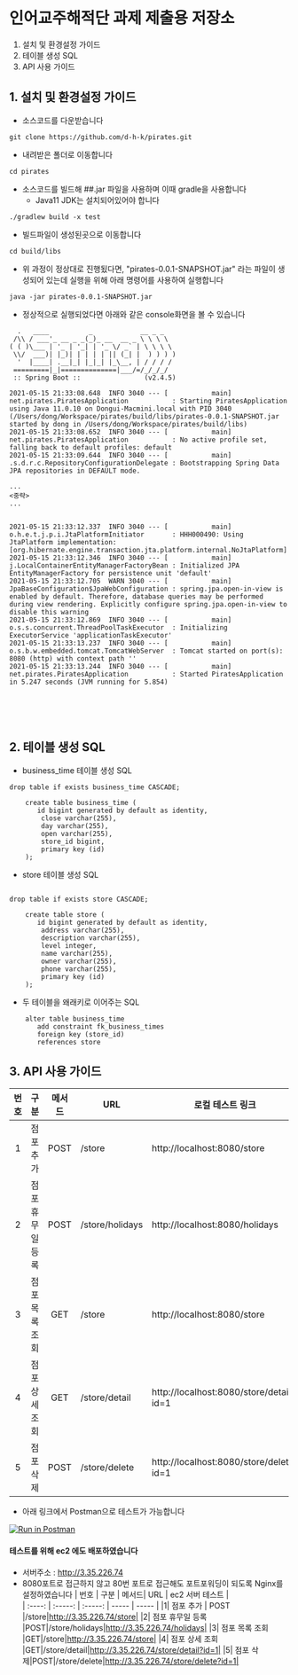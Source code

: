 # 인어교주해적단 과제 제출용 저장소
1. 설치 및 환경설정 가이드
2. 테이블 생성 SQL
3. API 사용 가이드


## 1. 설치 및 환경설정 가이드
- 소스코드를 다운받습니다
```
git clone https://github.com/d-h-k/pirates.git
```
- 내려받은 폴더로 이동합니다
```
cd pirates
```
- 소스코드를 빌드해 ##.jar 파일을 사용하며 이때 gradle을 사용합니다
  - Java11 JDK는 설치되어있어야 합니다
```
./gradlew build -x test
```
- 빌드파일이 생성된곳으로 이동합니다
```
cd build/libs
```
- 위 과정이 정상대로 진행됬다면, "pirates-0.0.1-SNAPSHOT.jar" 라는 파일이 생성되어 있는데 실행을 위해 아래 명령어를 사용하여 실행합니다
```
java -jar pirates-0.0.1-SNAPSHOT.jar
```
- 정상적으로 실행되었다면 아래와 같은 console화면을 볼 수 있습니다
```
  .   ____          _            __ _ _
 /\\ / ___'_ __ _ _(_)_ __  __ _ \ \ \ \
( ( )\___ | '_ | '_| | '_ \/ _` | \ \ \ \
 \\/  ___)| |_)| | | | | || (_| |  ) ) ) )
  '  |____| .__|_| |_|_| |_\__, | / / / /
 =========|_|==============|___/=/_/_/_/
 :: Spring Boot ::                (v2.4.5)

2021-05-15 21:33:08.648  INFO 3040 --- [           main] net.pirates.PiratesApplication           : Starting PiratesApplication using Java 11.0.10 on Dongui-Macmini.local with PID 3040 (/Users/dong/Workspace/pirates/build/libs/pirates-0.0.1-SNAPSHOT.jar started by dong in /Users/dong/Workspace/pirates/build/libs)
2021-05-15 21:33:08.652  INFO 3040 --- [           main] net.pirates.PiratesApplication           : No active profile set, falling back to default profiles: default
2021-05-15 21:33:09.644  INFO 3040 --- [           main] .s.d.r.c.RepositoryConfigurationDelegate : Bootstrapping Spring Data JPA repositories in DEFAULT mode.

...
<중략>
...


2021-05-15 21:33:12.337  INFO 3040 --- [           main] o.h.e.t.j.p.i.JtaPlatformInitiator       : HHH000490: Using JtaPlatform implementation: [org.hibernate.engine.transaction.jta.platform.internal.NoJtaPlatform]
2021-05-15 21:33:12.346  INFO 3040 --- [           main] j.LocalContainerEntityManagerFactoryBean : Initialized JPA EntityManagerFactory for persistence unit 'default'
2021-05-15 21:33:12.705  WARN 3040 --- [           main] JpaBaseConfiguration$JpaWebConfiguration : spring.jpa.open-in-view is enabled by default. Therefore, database queries may be performed during view rendering. Explicitly configure spring.jpa.open-in-view to disable this warning
2021-05-15 21:33:12.869  INFO 3040 --- [           main] o.s.s.concurrent.ThreadPoolTaskExecutor  : Initializing ExecutorService 'applicationTaskExecutor'
2021-05-15 21:33:13.237  INFO 3040 --- [           main] o.s.b.w.embedded.tomcat.TomcatWebServer  : Tomcat started on port(s): 8080 (http) with context path ''
2021-05-15 21:33:13.244  INFO 3040 --- [           main] net.pirates.PiratesApplication           : Started PiratesApplication in 5.247 seconds (JVM running for 5.854)
```

<br><br><br>

## 2. 테이블 생성 SQL
- business_time 테이블 생성 SQL
```
drop table if exists business_time CASCADE;

    create table business_time (
       id bigint generated by default as identity,
        close varchar(255),
        day varchar(255),
        open varchar(255),
        store_id bigint,
        primary key (id)
    );
```
- store 테이블 생성 SQL
```

drop table if exists store CASCADE;

    create table store (
       id bigint generated by default as identity,
        address varchar(255),
        description varchar(255),
        level integer,
        name varchar(255),
        owner varchar(255),
        phone varchar(255),
        primary key (id)
    );

```
- 두 테이블을 왜래키로 이어주는 SQL
```
    alter table business_time
       add constraint fk_business_times
       foreign key (store_id)
       references store
```




## 3. API 사용 가이드

|  번호  | 구분    | 메서드| URL   | 로컬 테스트 링크|   
| :----: | :-----: | :-----: | ----- | ----- |
|1| 점포 추가 | POST |/store|http://localhost:8080/store|
|2| 점포 휴무일 등록 |POST|/store/holidays|http://localhost:8080/holidays|
|3| 점포 목록 조회 |GET|/store|http://localhost:8080/store|
|4| 점포 상세 조회 |GET|/store/detail|http://localhost:8080/store/detail?id=1|
|5| 점포 삭제|POST|/store/delete|http://localhost:8080/store/delete?id=1|

- 아래 링크에서 Postman으로 테스트가 가능합니다

[![Run in Postman](https://run.pstmn.io/button.svg)](https://app.getpostman.com/run-collection/14974622-c2158aa5-e1a4-4b1e-8c12-38996b728aab?action=collection%2Ffork&collection-url=entityId%3D14974622-c2158aa5-e1a4-4b1e-8c12-38996b728aab%26entityType%3Dcollection%26workspaceId%3D2bae9cd5-f698-40a1-88c6-7a407088cc3b)

#### 테스트를 위해 ec2 에도 배포하였습니다
- 서버주소 : http://3.35.226.74 
- 8080포트로 접근하지 않고 80번 포트로 접근해도 포트포워딩이 되도록 Nginx를 설정하였습니다
|  번호  | 구분    | 메서드| URL   | ec2 서버 테스트 |   
| :----: | :-----: | :-----: | ----- | ----- |
|1| 점포 추가 | POST |/store|http://3.35.226.74/store|
|2| 점포 휴무일 등록 |POST|/store/holidays|http://3.35.226.74/holidays|
|3| 점포 목록 조회 |GET|/store|http://3.35.226.74/store|
|4| 점포 상세 조회 |GET|/store/detail|http://3.35.226.74/store/detail?id=1|
|5| 점포 삭제|POST|/store/delete|http://3.35.226.74/store/delete?id=1|
